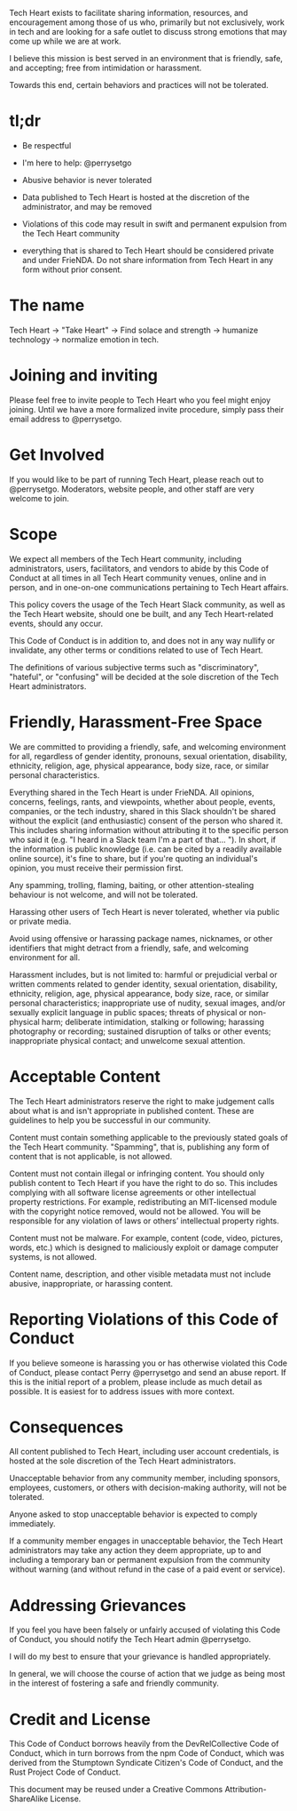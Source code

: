 Tech Heart exists to facilitate sharing information, resources, and encouragement among those of us who, primarily but not exclusively, work in tech and are looking for a safe outlet to discuss strong emotions that may come up while we are at work.

I believe this mission is best served in an environment that is friendly, safe, and accepting; free from intimidation or harassment.

Towards this end, certain behaviors and practices will not be tolerated.

# tl;dr
* Be respectful
* I'm here to help: @perrysetgo

* Abusive behavior is never tolerated
* Data published to Tech Heart is hosted at the discretion of the administrator, and may be removed
* Violations of this code may result in swift and permanent expulsion from the Tech Heart community
* everything that is shared to Tech Heart should be considered private and under FrieNDA. Do not share information from Tech Heart in any form without prior consent.

# The name
Tech Heart -> "Take Heart" -> Find solace and strength -> humanize technology -> normalize emotion in tech.

# Joining and inviting
Please feel free to invite people to Tech Heart who you feel might enjoy joining. Until we have a more formalized invite procedure, simply pass their email address to @perrysetgo.

# Get Involved
If you would like to be part of running Tech Heart, please reach out to @perrysetgo. Moderators, website people, and other staff are very welcome to join.


# Scope
We expect all members of the Tech Heart community, including administrators, users, facilitators, and vendors to abide by this Code of Conduct at all times in all Tech Heart community venues, online and in person, and in one-on-one communications pertaining to Tech Heart affairs.

This policy covers the usage of the Tech Heart Slack community, as well as the Tech Heart website, should one be built, and any Tech Heart-related events, should any occur.

This Code of Conduct is in addition to, and does not in any way nullify or invalidate, any other terms or conditions related to use of Tech Heart.

The definitions of various subjective terms such as "discriminatory", "hateful", or "confusing" will be decided at the sole discretion of the Tech Heart administrators.

# Friendly, Harassment-Free Space
We are committed to providing a friendly, safe, and welcoming environment for all, regardless of gender identity, pronouns, sexual orientation, disability, ethnicity, religion, age, physical appearance, body size, race, or similar personal characteristics.

Everything shared in the Tech Heart is under FrieNDA. All opinions, concerns, feelings, rants, and viewpoints, whether about people, events, companies, or the tech industry, shared in this Slack shouldn't be shared without the explicit (and enthusiastic) consent of the person who shared it. This includes sharing information without attributing it to the specific person who said it (e.g. "I heard in a Slack team I'm a part of that... "). In short, if the information is public knowledge (i.e. can be cited by a readily available online source), it's fine to share, but if you're quoting an individual's opinion, you must receive their permission first.

Any spamming, trolling, flaming, baiting, or other attention-stealing behaviour is not welcome, and will not be tolerated.

Harassing other users of Tech Heart is never tolerated, whether via public or private media.

Avoid using offensive or harassing package names, nicknames, or other identifiers that might detract from a friendly, safe, and welcoming environment for all.

Harassment includes, but is not limited to: harmful or prejudicial verbal or written comments related to gender identity, sexual orientation, disability, ethnicity, religion, age, physical appearance, body size, race, or similar personal characteristics; inappropriate use of nudity, sexual images, and/or sexually explicit language in public spaces; threats of physical or non-physical harm; deliberate intimidation, stalking or following; harassing photography or recording; sustained disruption of talks or other events; inappropriate physical contact; and unwelcome sexual attention.

# Acceptable Content
The Tech Heart administrators reserve the right to make judgement calls about what is and isn't appropriate in published content. These are guidelines to help you be successful in our community.

Content must contain something applicable to the previously stated goals of the Tech Heart community. "Spamming", that is, publishing any form of content that is not applicable, is not allowed.

Content must not contain illegal or infringing content. You should only publish content to Tech Heart if you have the right to do so. This includes complying with all software license agreements or other intellectual property restrictions. For example, redistributing an MIT-licensed module with the copyright notice removed, would not be allowed. You will be responsible for any violation of laws or others’ intellectual property rights.

Content must not be malware. For example, content (code, video, pictures, words, etc.) which is designed to maliciously exploit or damage computer systems, is not allowed.

Content name, description, and other visible metadata must not include abusive, inappropriate, or harassing content.

# Reporting Violations of this Code of Conduct
If you believe someone is harassing you or has otherwise violated this Code of Conduct, please contact Perry @perrysetgo and send an abuse report. If this is the initial report of a problem, please include as much detail as possible. It is easiest for to address issues with more context.

# Consequences
All content published to Tech Heart, including user account credentials, is hosted at the sole discretion of the Tech Heart administrators.

Unacceptable behavior from any community member, including sponsors, employees, customers, or others with decision-making authority, will not be tolerated.

Anyone asked to stop unacceptable behavior is expected to comply immediately.

If a community member engages in unacceptable behavior, the Tech Heart administrators may take any action they deem appropriate, up to and including a temporary ban or permanent expulsion from the community without warning (and without refund in the case of a paid event or service).

# Addressing Grievances
If you feel you have been falsely or unfairly accused of violating this Code of Conduct, you should notify the Tech Heart admin @perrysetgo.

I will do my best to ensure that your grievance is handled appropriately.

In general, we will choose the course of action that we judge as being most in the interest of fostering a safe and friendly community.

# Credit and License
This Code of Conduct borrows heavily from the DevRelCollective Code of Conduct, which in turn borrows from the npm Code of Conduct, which was derived from the Stumptown Syndicate Citizen's Code of Conduct, and the Rust Project Code of Conduct.

This document may be reused under a Creative Commons Attribution-ShareAlike License.
